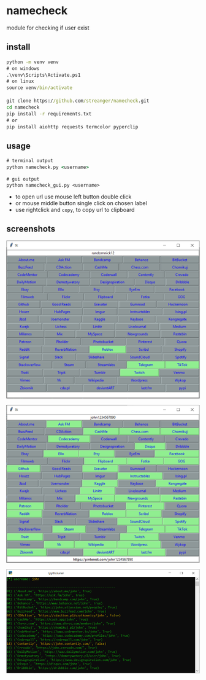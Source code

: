 # namecheck
module for checking if user exist


## install
```cmd
python -m venv venv
# on windows
.\venv\Scripts\Activate.ps1
# on linux
source venv/bin/activate

git clone https://github.com/streanger/namecheck.git
cd namecheck
pip install -r requirements.txt
# or
pip install aiohttp requests termcolor pyperclip
```

## usage 
```cmd
# terminal output
python namecheck.py <username>
```

```
# gui output
python namecheck_gui.py <username>
```
- to open url use mouse left button double click
- or mouse middle button single click on chosen label 
- use rightclick and `copy`, to copy url to clipboard

## screenshots

![image](images/randomnick12.png)

![image](images/john1234567890.png)

![image](images/terminal.png)
